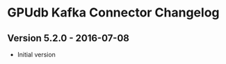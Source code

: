 GPUdb Kafka Connector Changelog
===============================

Version 5.2.0 - 2016-07-08
--------------------------

-   Initial version
